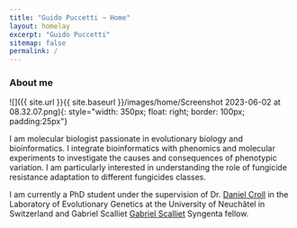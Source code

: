 ```yaml
---
title: "Guido Puccetti ~ Home"
layout: homelay
excerpt: "Guido Puccetti"
sitemap: false
permalink: /
---
```


### About me

![]({{ site.url }}{{ site.baseurl }}/images/home/Screenshot 2023-06-02 at 08.32.07.png){: style="width: 350px; float: right; border: 100px; padding:25px"}

I am molecular biologist passionate in evolutionary biology and bioinformatics. I integrate bioinformatics with phenomics and molecular experiments to investigate the causes and consequences of phenotypic variation. I am particularly interested in understanding the role of fungicide resistance adaptation to different fungicides classes. 

I am currently a PhD student under the supervision of Dr. [Daniel Croll](http://www.pathogen-genomics.org/) in the Laboratory of Evolutionary Genetics at the University of Neuchâtel in Switzerland and Gabriel Scalliet [Gabriel Scalliet](https://twitter.com/ScallietG) Syngenta fellow. 
